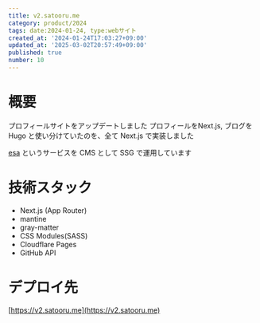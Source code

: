 ```yaml
---
title: v2.satooru.me
category: product/2024
tags: date:2024-01-24, type:webサイト
created_at: '2024-01-24T17:03:27+09:00'
updated_at: '2025-03-02T20:57:49+09:00'
published: true
number: 10
---
```


# 概要
プロフィールサイトをアップデートしました
プロフィールをNext.js, ブログをHugo と使い分けていたのを、全て Next.js で実装しました

[esa](https://esa.io/) というサービスを CMS として SSG で運用しています

# 技術スタック
- Next.js (App Router)
- mantine
- gray-matter
- CSS Modules(SASS)
- Cloudflare Pages
- GitHub API

# デプロイ先
[https://v2.satooru.me](https://v2.satooru.me)

